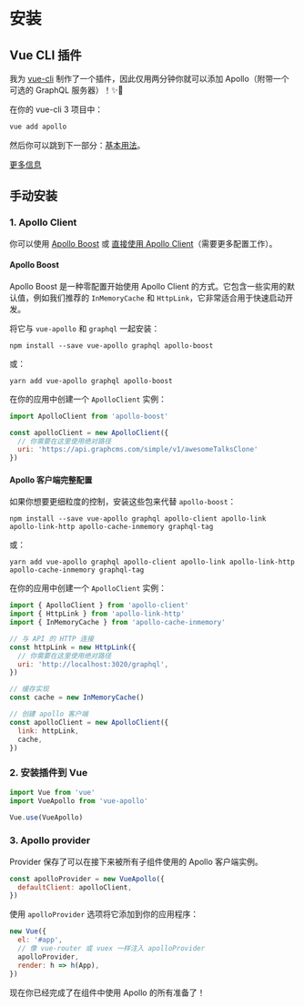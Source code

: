 # 安装

## Vue CLI 插件

我为 [vue-cli](http://cli.vuejs.org) 制作了一个插件，因此仅用两分钟你就可以添加 Apollo（附带一个可选的 GraphQL 服务器）！✨🚀

在你的 vue-cli 3 项目中：

```bash
vue add apollo
```

然后你可以跳到下一部分：[基本用法](./apollo/)。

[更多信息](https://github.com/Akryum/vue-cli-plugin-apollo)

## 手动安装

### 1. Apollo Client

你可以使用 [Apollo Boost](#apollo-boost) 或 [直接使用 Apollo Client](#apollo-client-full-configuration)（需要更多配置工作）。

#### Apollo Boost

Apollo Boost 是一种零配置开始使用 Apollo Client 的方式。它包含一些实用的默认值，例如我们推荐的 `InMemoryCache` 和 `HttpLink`，它非常适合用于快速启动开发。

将它与 `vue-apollo` 和 `graphql` 一起安装：

```
npm install --save vue-apollo graphql apollo-boost
```

或：

```
yarn add vue-apollo graphql apollo-boost
```

在你的应用中创建一个 `ApolloClient` 实例：

```js
import ApolloClient from 'apollo-boost'

const apolloClient = new ApolloClient({
  // 你需要在这里使用绝对路径
  uri: 'https://api.graphcms.com/simple/v1/awesomeTalksClone'
})
```

#### Apollo 客户端完整配置

如果你想要更细粒度的控制，安装这些包来代替 `apollo-boost`：

```
npm install --save vue-apollo graphql apollo-client apollo-link apollo-link-http apollo-cache-inmemory graphql-tag
```

或：

```
yarn add vue-apollo graphql apollo-client apollo-link apollo-link-http apollo-cache-inmemory graphql-tag
```

在你的应用中创建一个 `ApolloClient` 实例：

```js
import { ApolloClient } from 'apollo-client'
import { HttpLink } from 'apollo-link-http'
import { InMemoryCache } from 'apollo-cache-inmemory'

// 与 API 的 HTTP 连接
const httpLink = new HttpLink({
  // 你需要在这里使用绝对路径
  uri: 'http://localhost:3020/graphql',
})

// 缓存实现
const cache = new InMemoryCache()

// 创建 apollo 客户端
const apolloClient = new ApolloClient({
  link: httpLink,
  cache,
})
```

### 2. 安装插件到 Vue

```js
import Vue from 'vue'
import VueApollo from 'vue-apollo'

Vue.use(VueApollo)
```

### 3. Apollo provider

Provider 保存了可以在接下来被所有子组件使用的 Apollo 客户端实例。

```js
const apolloProvider = new VueApollo({
  defaultClient: apolloClient,
})
```

使用 `apolloProvider` 选项将它添加到你的应用程序：

```js
new Vue({
  el: '#app',
  // 像 vue-router 或 vuex 一样注入 apolloProvider
  apolloProvider,
  render: h => h(App),
})
```

现在你已经完成了在组件中使用 Apollo 的所有准备了！

